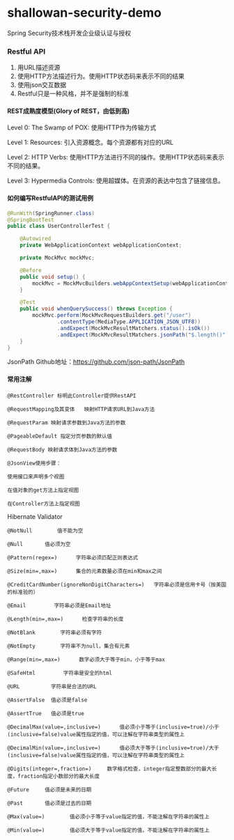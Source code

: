 # shallowan-security-demo
Spring Security技术栈开发企业级认证与授权

### Restful API
1) 用URL描述资源
2) 使用HTTP方法描述行为。使用HTTP状态码来表示不同的结果
3) 使用json交互数据
4) Restful只是一种风格，并不是强制的标准


#### REST成熟度模型(Glory of REST，由低到高)
Level 0: The Swamp of POX: 使用HTTP作为传输方式

Level 1: Resources: 引入资源概念。每个资源都有对应的URL

Level 2: HTTP Verbs: 使用HTTP方法进行不同的操作。使用HTTP状态码来表示不同的结果。

Level 3: Hypermedia Controls: 使用超媒体。在资源的表达中包含了链接信息。

#### 如何编写RestfulAPI的测试用例
```java
@RunWith(SpringRunner.class)
@SpringBootTest
public class UserControllerTest {

    @Autowired
    private WebApplicationContext webApplicationContext;

    private MockMvc mockMvc;

    @Before
    public void setup() {
        mockMvc = MockMvcBuilders.webAppContextSetup(webApplicationContext).build();
    }

    @Test
    public void whenQuerySuccess() throws Exception {
        mockMvc.perform(MockMvcRequestBuilders.get("/user")
                .contentType(MediaType.APPLICATION_JSON_UTF8))
                .andExpect(MockMvcResultMatchers.status().isOk())
                .andExpect(MockMvcResultMatchers.jsonPath("$.length()").value(3));
    }
}
```

JsonPath Github地址：https://github.com/json-path/JsonPath

#### 常用注解

`@RestController 标明此Controller提供RestAPI`

`@RequestMapping及其变体   映射HTTP请求URL到Java方法`

`@RequestParam 映射请求参数到Java方法的参数`

`@PageableDefault 指定分页参数的默认值`

`@RequestBody 映射请求体到Java方法的参数`

`@JsonView使用步骤：`

`使用接口来声明多个视图`

`在值对象的get方法上指定视图`

`在Controller方法上指定视图`

Hibernate Validator

`@NotNull        值不能为空`

`@Null       值必须为空`

`@Pattern(regex=)      字符串必须匹配正则表达式`

`@Size(min=,max=)      集合的元素数量必须在min和max之间`

`@CreditCardNumber(ignoreNonDigitCharacters=)   字符串必须是信用卡号（按美国的标准验的）`

`@Email         字符串必须是Email地址`

`@Length(min=,max=)      检查字符串的长度`

`@NotBlank        字符串必须有字符`

`@NotEmpty        字符串不为null，集合有元素`

`@Range(min=,max=)      数字必须大于等于min，小于等于max`

`@SafeHtml         字符串是安全的html`

`@URL          字符串是合法的URL`

`@AssertFalse  值必须是false`

`@AssertTrue   值必须是true`

`@DecimalMax(value=,inclusive=)      值必须小于等于(inclusive=true)/小于(inclusive=false)value属性指定的值，可以注解在字符串类型的属性上`

`@DecimalMin(value=,inclusive=)      值必须大于等于(inclusive=true)/大于(inclusive=false)value属性指定的值，可以注解在字符串类型的属性上`

`@Digits(integer=,fraction=)     数字格式检查，integer指定整数部分的最大长度，fraction指定小数部分的最大长度`

`@Future     值必须是未来的日期`

`@Past       值必须是过去的日期`

`@Max(value=)        值必须小于等于value指定的值，不能注解在字符串的属性上`

`@Min(value=)        值必须大于等于value指定的值，不能注解在字符串的属性上`